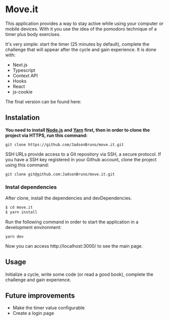 # Move.it

This application provides a way to stay active while using your computer or mobile devices. With it you use the idea of the pomodoro technique of a timer plus body exercises.

It's very simple: start the timer (25 minutes by default), complete the challenge that will appear after the cycle and gain experience. It is done with:

  - Next.js
  - Typescript
  - Context API
  - Hooks
  - React
  - js-cookie

The final version can be found here: 

## Instalation

**You need to install [Node.js](https://nodejs.org/en/download/) and [Yarn](https://yarnpkg.com/) first, then in order to clone the project via HTTPS, run this command:**

```git clone https://github.com/JadsonBruno/move.it.git```

SSH URLs provide access to a Git repository via SSH, a secure protocol. If you have a SSH key registered in your Github account, clone the project using this command:

```git clone git@github.com:JadsonBruno/move.it.git```

### Instal dependencies

After clone, install the dependencies and devDependencies.

```sh
$ cd move.it
$ yarn install
```

Run the following command in order to start the application in a development environment:

```yarn dev```

Now you can access http://localhost:3000/ to see the main page.

## Usage

Initialize a cycle, write some code (or read a good book), complete the challenge and gain experience.

## Future improvements

  - Make the timer value configurable
  - Create a login page
